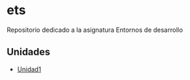 # ets
Repositorio dedicado a la asignatura Entornos de desarrollo

## Unidades
- [Unidad1](Unidad_1)
